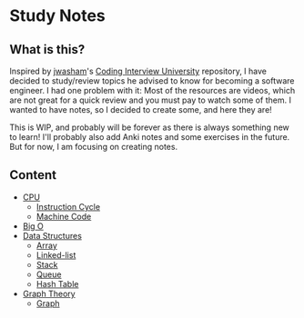 # Study Notes

## What is this?

Inspired by [jwasham](https://github.com/jwasham)'s [Coding Interview University](https://github.com/jwasham/coding-interview-university) repository, I have decided to study/review topics he advised to know for becoming a software engineer. I had one problem with it: Most of the resources are videos, which are not great for a quick review and you must pay to watch some of them. I wanted to have notes, so I decided to create some, and here they are!

This is WIP, and probably will be forever as there is always something new to learn! I'll probably also add Anki notes and some exercises in the future. But for now, I am focusing on creating notes.

## Content

* [CPU](https://github.com/vostertag/study-notes/tree/master/CPU)  
  * [Instruction Cycle](https://github.com/vostertag/study-notes/blob/master/CPU/Instruction-cycle.md)
  * [Machine Code](https://github.com/vostertag/study-notes/blob/master/CPU/machine-code.md)
* [Big O](https://github.com/vostertag/study-notes/blob/master/Big%20O/big_o.md)
* [Data Structures](https://github.com/vostertag/study-notes/tree/master/Data%20Structures)
  * [Array](https://github.com/vostertag/study-notes/blob/master/Data%20Structures/Array/array.md)
  * [Linked-list](https://github.com/vostertag/study-notes/tree/master/Data%20Structures/Linked%20List/linkedlist.md)
  * [Stack](https://github.com/vostertag/study-notes/tree/master/Data%20Structures/Stack/stack.md)
  * [Queue](https://github.com/vostertag/study-notes/blob/master/Data%20Structures/Queue/queue.md)
  * [Hash Table](https://github.com/vostertag/study-notes/blob/master/Data%20Structures/Hash%20Table/hashtable.md)
* [Graph Theory](https://github.com/vostertag/study-notes/tree/master/Graph%20Theory)
  * [Graph](https://github.com/vostertag/study-notes/blob/master/Graph%20Theory/graph.md)

